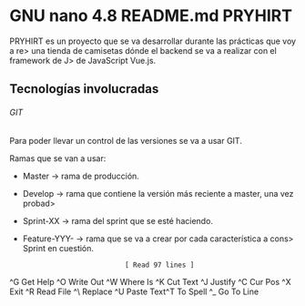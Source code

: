   GNU nano 4.8                       README.md
PRYHIRT
=======

PRYHIRT es un proyecto que se va desarrollar durante las prácticas que voy a re>
una tienda de camisetas dónde el backend se va a realizar con el framework de J>
de JavaScript Vue.js.

Tecnologías involucradas
------------------
###### GIT
Para poder llevar un control de las versiones se va a usar GIT.

Ramas que se van a usar:

* Master -> rama de producción.
* Develop -> rama que contiene la versión más reciente a master, una vez probad>
* Sprint-XX -> rama del sprint que se esté haciendo.
* Feature-YYY-<nombre> -> rama que se va a crear por cada característica a cons>
Sprint en cuestión.

                               [ Read 97 lines ]
^G Get Help  ^O Write Out ^W Where Is  ^K Cut Text  ^J Justify   ^C Cur Pos
^X Exit      ^R Read File ^\ Replace   ^U Paste Text^T To Spell  ^_ Go To Line
